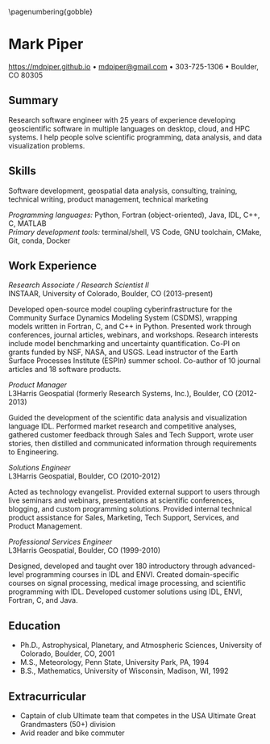 <!-- A one-page resume -->

\pagenumbering{gobble}

# Mark Piper

https://mdpiper.github.io &bull;
mdpiper@gmail.com &bull;
303-725-1306 &bull;
Boulder, CO 80305


## Summary

Research software engineer
with 25 years of experience developing geoscientific software
in multiple languages on desktop, cloud, and HPC systems.
I help people solve
scientific programming, data analysis, and data visualization problems.

<!-- I am visually impaired;
however, with minor accommodations (e.g., reversing screen colors),
my work is unimpeded. -->


## Skills

Software development, geospatial data analysis,
consulting, training, technical writing,
product management, technical marketing

>
_Programming languages:_ Python, Fortran (object-oriented), Java, IDL, C++, C, MATLAB  
_Primary development tools:_ terminal/shell, VS Code, GNU toolchain, CMake, Git, conda, Docker


## Work Experience

*Research Associate / Research Scientist II*  
INSTAAR, University of Colorado, Boulder, CO (2013-present)

>
Developed open-source model coupling cyberinfrastructure
for the Community Surface Dynamics Modeling System (CSDMS),
wrapping models written in Fortran, C, and C++ in Python.
Presented work through conferences, journal articles, webinars, and workshops.
Research interests include model benchmarking
and uncertainty quantification.
Co-PI on grants funded by NSF, NASA, and USGS.
Lead instructor of the Earth Surface Processes Institute (ESPIn) summer school.
Co-author of 10 journal articles and 18 software products.

*Product Manager*  
L3Harris Geospatial (formerly Research Systems, Inc.),
Boulder, CO (2012-2013)

>
Guided the development of the 
scientific data analysis and visualization language IDL.
Performed market research and competitive analyses,
gathered customer feedback through Sales and Tech Support,
wrote user stories,
then distilled and communicated information through requirements to Engineering.

*Solutions Engineer*  
L3Harris Geospatial, Boulder, CO (2010-2012)

>
Acted as technology evangelist.
Provided external support to users through
live seminars and webinars,
presentations at scientific conferences,
blogging, and custom programming solutions.
Provided internal technical product assistance
for Sales, Marketing, Tech Support, Services, and Product Management.

*Professional Services Engineer*  
L3Harris Geospatial, Boulder, CO (1999-2010)

>
Designed, developed and taught over 180
introductory through advanced-level programming courses in IDL and ENVI.
Created domain-specific courses on signal processing,
medical image processing, and scientific programming with IDL.
Developed customer solutions using
IDL, ENVI, Fortran, C, and Java.


## Education

* Ph.D., Astrophysical, Planetary, and Atmospheric Sciences,
  University of Colorado, Boulder, CO, 2001
* M.S., Meteorology, Penn State, University Park, PA, 1994
* B.S., Mathematics, University of Wisconsin, Madison, WI, 1992


## Extracurricular

* Captain of club Ultimate team that competes in the USA Ultimate Great Grandmasters (50+) division
* Avid reader and bike commuter
